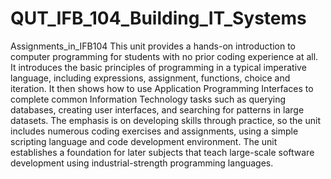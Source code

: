 # QUT_IFB_104_Building_IT_Systems
Assignments_in_IFB104
This unit provides a hands-on introduction to computer programming for students with no prior coding experience at all. 
It introduces the basic principles of programming in a typical imperative language, including expressions, assignment, functions, choice and iteration.
It then shows how to use Application Programming Interfaces to complete common Information Technology tasks such as querying databases, creating user interfaces, and searching for patterns in large datasets. 
The emphasis is on developing skills through practice, so the unit includes numerous coding exercises and assignments, using a simple scripting language and code development environment. 
The unit establishes a foundation for later subjects that teach large-scale software development using industrial-strength programming languages.
